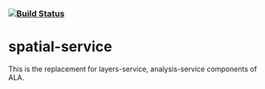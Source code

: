 ###    [![Build Status](https://travis-ci.org/bioatlas/spatial-service.svg?branch=master)](https://travis-ci.org/bioatlas/spatial-service)

# spatial-service
This is the replacement for layers-service, analysis-service components of ALA.

